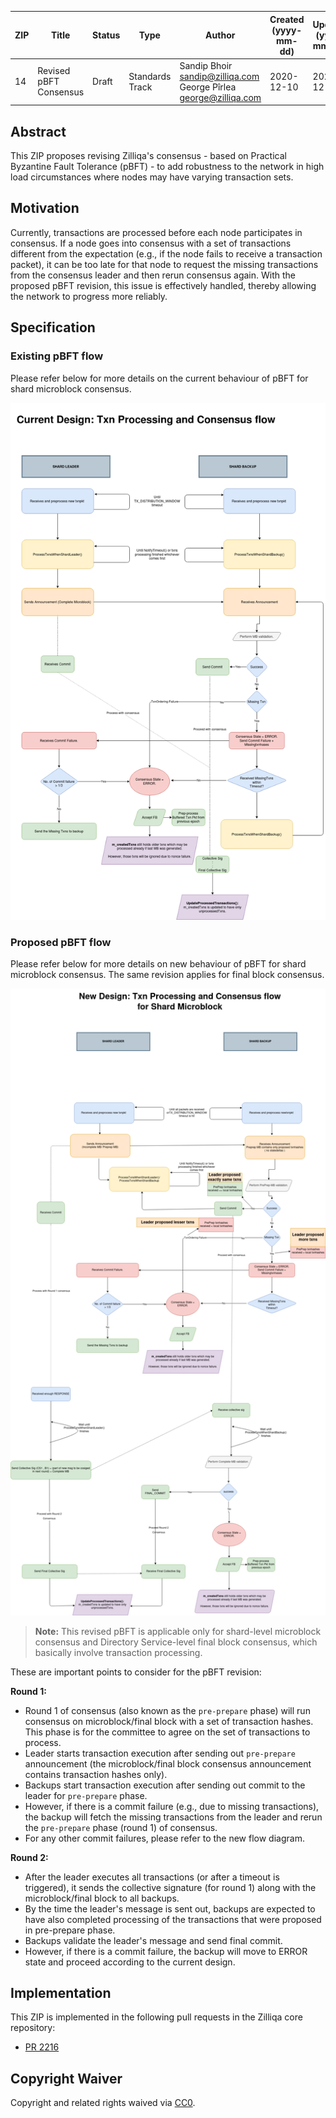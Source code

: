 |  ZIP | Title | Status| Type | Author | Created (yyyy-mm-dd) | Updated (yyyy-mm-dd)
|--|--|--|--| -- | -- | -- |
| 14  | Revised pBFT Consensus | Draft | Standards Track  | Sandip Bhoir <sandip@zilliqa.com> <br> George Pîrlea george@zilliqa.com | 2020-12-10 | 2020-12-24

## Abstract

This ZIP proposes revising Zilliqa's consensus - based on Practical Byzantine Fault Tolerance (pBFT) - to add robustness to the network in high load circumstances where nodes may have varying transaction sets.

## Motivation

Currently, transactions are processed before each node participates in consensus. If a node goes into consensus with a set of transactions different from the expectation (e.g., if the node fails to receive a transaction packet), it can be too late for that node to request the missing transactions from the consensus leader and then rerun consensus again. With the proposed pBFT revision, this issue is effectively handled, thereby allowing the network to progress more reliably.

## Specification

### Existing pBFT flow

Please refer below for more details on the current behaviour of pBFT for shard microblock consensus.

![existing_flow](../assets/zip-14/existing_flow.png)

### Proposed pBFT flow

Please refer below for more details on new behaviour of pBFT for shard microblock consensus. The same revision applies for final block consensus.

![new_flow](../assets/zip-14/revised_new_flow.png )

> **Note:** This revised pBFT is applicable only for shard-level microblock consensus and Directory Service-level final block consensus, which basically involve transaction processing.

These are important points to consider for the pBFT revision:

**Round 1:**
- Round 1 of consensus (also known as the `pre-prepare` phase) will run consensus on microblock/final block with a set of transaction hashes. This phase is for the committee to agree on the set of transactions to process.
- Leader starts transaction execution after sending out `pre-prepare` announcement (the microblock/final block consensus announcement contains transaction hashes only).
- Backups start transaction execution after sending out commit to the leader for `pre-prepare` phase.
- However, if there is a commit failure (e.g., due to missing transactions), the backup will fetch the missing transactions from the leader and rerun the `pre-prepare` phase (round 1) of consensus.
- For any other commit failures, please refer to the new flow diagram.

**Round 2:**
- After the leader executes all transactions (or after a timeout is triggered), it sends the collective signature (for round 1) along with the microblock/final block to all backups.
- By the time the leader's message is sent out, backups are expected to have also completed processing of the transactions that were proposed in pre-prepare phase.
- Backups validate the leader's message and send final commit.
- However, if there is a commit failure, the backup will move to ERROR state and proceed according to the current design.
 
## Implementation

This ZIP is implemented in the following pull requests in the Zilliqa core repository:
- [PR 2216](https://github.com/Zilliqa/Zilliqa/pull/2216)


## Copyright Waiver

Copyright and related rights waived via [CC0](https://creativecommons.org/publicdomain/zero/1.0/).
